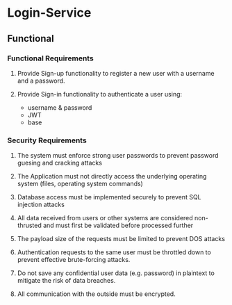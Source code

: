 # Login-Service

## Functional

### Functional Requirements
1. Provide Sign-up functionality to register a new user with a username and a password.

2. Provide Sign-in functionality to authenticate a user using: 
    - username & password
    - JWT
    - base
 


### Security Requirements

1. The system must enforce strong user passwords to prevent password guesing and cracking attacks

2. The Application must not directly access the underlying operating system (files, operating system commands)

3. Database access must be implemented securely to prevent SQL injection attacks

4. All data received from users or other systems are considered non-thrusted and must first be validated before processed further

5. The payload size of the requests must be limited to prevent DOS attacks

6. Authentication requests to the same user must be throttled down to prevent effective brute-forcing attacks.

7. Do not save any confidential user data (e.g. password) in plaintext to mitigate the risk of data breaches.

8. All communication with the outside must be encrypted.